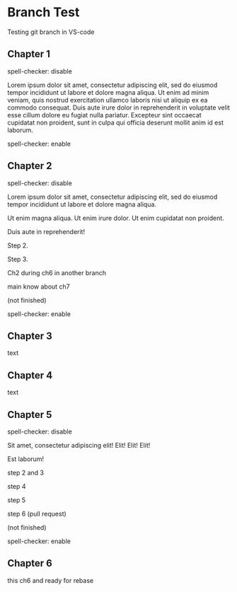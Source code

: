 # Branch Test

Testing git branch in VS-code

## Chapter 1

spell-checker: disable

Lorem ipsum dolor sit amet, consectetur adipiscing elit, sed do eiusmod tempor incididunt ut labore et dolore magna aliqua. Ut enim ad minim veniam, quis nostrud exercitation ullamco laboris nisi ut aliquip ex ea commodo consequat. Duis aute irure dolor in reprehenderit in voluptate velit esse cillum dolore eu fugiat nulla pariatur. Excepteur sint occaecat cupidatat non proident, sunt in culpa qui officia deserunt mollit anim id est laborum.

spell-checker: enable

## Chapter 2

spell-checker: disable

Lorem ipsum dolor sit amet, consectetur adipiscing elit, sed do eiusmod tempor incididunt ut labore et dolore magna aliqua.

Ut enim magna aliqua. Ut enim irure dolor. Ut enim cupidatat non proident.

Duis aute in reprehenderit!

Step 2.

Step 3.

Ch2 during ch6 in another branch

main know about ch7

(not finished)

spell-checker: enable

## Chapter 3

text

## Chapter 4

text

## Chapter 5

spell-checker: disable

Sit amet, consectetur adipiscing elit! Elit! Elit! Elit!

Est laborum!

step 2 and 3

step 4

step 5

step 6 (pull request)

(not finished)

spell-checker: enable

## Chapter 6

this ch6 and ready for rebase
